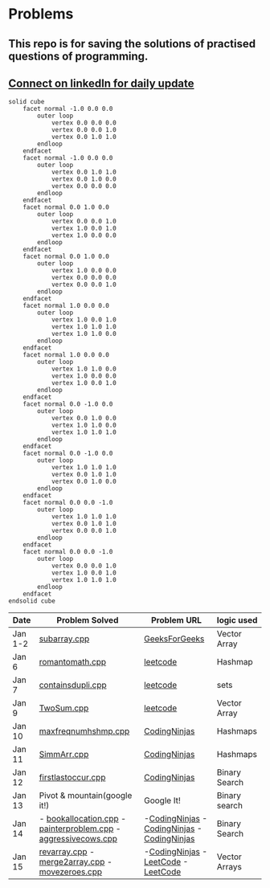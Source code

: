 # Problems

## This repo is for saving the solutions of practised questions of programming.
## [Connect on linkedIn for daily update](www.linkedin.com/in/gurdev-singh-49031b201)
```stl
solid cube
    facet normal -1.0 0.0 0.0
        outer loop
            vertex 0.0 0.0 0.0
            vertex 0.0 0.0 1.0
            vertex 0.0 1.0 1.0
        endloop
    endfacet
    facet normal -1.0 0.0 0.0
        outer loop
            vertex 0.0 1.0 1.0
            vertex 0.0 1.0 0.0
            vertex 0.0 0.0 0.0
        endloop
    endfacet
    facet normal 0.0 1.0 0.0
        outer loop
            vertex 0.0 0.0 1.0
            vertex 1.0 0.0 1.0
            vertex 1.0 0.0 0.0
        endloop
    endfacet
    facet normal 0.0 1.0 0.0
        outer loop
            vertex 1.0 0.0 0.0
            vertex 0.0 0.0 0.0
            vertex 0.0 0.0 1.0
        endloop
    endfacet
    facet normal 1.0 0.0 0.0
        outer loop
            vertex 1.0 0.0 1.0
            vertex 1.0 1.0 1.0
            vertex 1.0 1.0 0.0
        endloop
    endfacet
    facet normal 1.0 0.0 0.0
        outer loop
            vertex 1.0 1.0 0.0
            vertex 1.0 0.0 0.0
            vertex 1.0 0.0 1.0
        endloop
    endfacet
    facet normal 0.0 -1.0 0.0
        outer loop
            vertex 0.0 1.0 0.0
            vertex 1.0 1.0 0.0
            vertex 1.0 1.0 1.0
        endloop
    endfacet
    facet normal 0.0 -1.0 0.0
        outer loop
            vertex 1.0 1.0 1.0
            vertex 0.0 1.0 1.0
            vertex 0.0 1.0 0.0
        endloop
    endfacet
    facet normal 0.0 0.0 -1.0
        outer loop
            vertex 1.0 1.0 1.0
            vertex 0.0 1.0 1.0
            vertex 0.0 0.0 1.0
        endloop
    endfacet
    facet normal 0.0 0.0 -1.0
        outer loop
            vertex 0.0 0.0 1.0
            vertex 1.0 0.0 1.0
            vertex 1.0 1.0 1.0
        endloop
    endfacet
endsolid cube
```

| Date     | Problem Solved | Problem URL | logic used |
|----------|----------|----------|----------|
| Jan 1-2    | [subarray.cpp](https://github.com/gurdevil/2023/blob/main/geeksforgeeeks/subarray.cpp)  | [GeeksForGeeks](https://practice.geeksforgeeks.org/problems/subarray-with-given-sum-1587115621/1?page=1&category) | Vector Array |
| Jan 6 | [romantomath.cpp](https://github.com/gurdevil/2023/blob/main/leetcode/romantomath.cpp) | [leetcode](https://leetcode.com/problems/roman-to-integer/description/) | Hashmap |
| Jan 7 | [containsdupli.cpp](https://github.com/whogurdevil/Problems/blob/main/leetcode/containsdupli.cpp) | [leetcode](https://leetcode.com/problems/contains-duplicate/description/) | sets |
| Jan 9 | [TwoSum.cpp](https://github.com/whogurdevil/Problems/blob/main/leetcode/TwoSum.cpp) | [leetcode](https://leetcode.com/problems/two-sum/description/?envType=study-plan&id=data-structure-i) | Vector Array |
| Jan 10 | [maxfreqnumhshmp.cpp](https://github.com/whogurdevil/Problems/blob/main/codingninja/maxfreqnumhshmp.cpp) | [CodingNinjas](https://www.codingninjas.com/codestudio/problems/maximum-frequency-number_920319?leftPanelTab=0&utm_source=youtube&utm_medium=affiliate&utm_campaign=Lovebabbar) | Hashmaps |
| Jan 11 | [SimmArr.cpp](https://github.com/whogurdevil/Problems/blob/main/codingninja/SimmArr.cpp) | [CodingNinjas](https://www.codingninjas.com/codestudio/problems/find-similarities-between-two-arrays_1229070?topList=love-babbar-dsa-sheet-problems) | Hashmaps |
| Jan 12 | [firstlastoccur.cpp](https://github.com/whogurdevil/Problems/blob/main/codingninja/firstlastoccur.cpp) | [CodingNinjas](https://www.codingninjas.com/codestudio/problems/first-and-last-position-of-an-element-in-sorted-array_1082549?source=youtube&campaign=love_babbar_codestudio2&utm_source=youtube&utm_medium=affiliate&utm_campaign=love_babbar_codestudio2&leftPanelTab=1) | Binary Search |
| Jan 13 | Pivot & mountain(google it!) | Google It! | Binary search |
| Jan 14 | - [bookallocation.cpp](https://github.com/whogurdevil/Problems/blob/main/codingninja/bookallocation.cpp)  - [painterproblem.cpp](https://github.com/whogurdevil/Problems/blob/main/codingninja/painterproblem.cpp)  - [aggressivecows.cpp](https://github.com/whogurdevil/Problems/blob/main/codingninja/aggressivecows.cpp) |-[CodingNinjas](https://www.codingninjas.com/codestudio/problems/ayush-and-ninja-test_1097574?source=youtube&campaign=love_babbar_codestudio2&utm_source=youtube&utm_medium=affiliate&utm_campaign=love_babbar_codestudio2)  -[CodingNinjas](https://www.codingninjas.com/codestudio/problems/painter's-partition-problem_1089557?source=youtube&campaign=love_babbar_codestudio2&utm_source=youtube&utm_medium=affiliate&utm_campaign=love_babbar_codestudio2&leftPanelTab=1)  -[CodingNinjas](https://www.codingninjas.com/codestudio/problems/aggressive-cows_1082559?source=youtube&campaign=love_babbar_codestudio2&utm_source=youtube&utm_medium=affiliate&utm_campaign=love_babbar_codestudio2&leftPanelTab=1) | Binary Search |
| Jan 15| [revarray.cpp](https://github.com/whogurdevil/Problems/blob/main/codingninja/revarray.cpp)  -[merge2array.cpp](https://github.com/whogurdevil/Problems/blob/main/leetcode/merge2array.cpp)  -[movezeroes.cpp](https://github.com/whogurdevil/Problems/blob/main/leetcode/movezeroes.cpp) | -[CodingNinjas](https://www.codingninjas.com/codestudio/problems/reverse-the-array_1262298?utm_source=youtube&utm_medium=affiliate&utm_campaign=love_babbar_codestudio3)  -[LeetCode](https://leetcode.com/problems/merge-sorted-array/)  -[LeetCode](https://leetcode.com/problems/move-zeroes/) | Vector Arrays |




